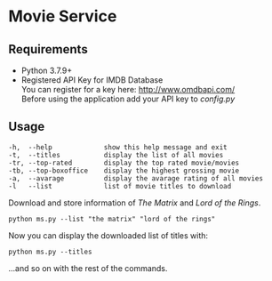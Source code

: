 # Movie Service

## Requirements

- Python 3.7.9+
- Registered API Key for IMDB Database  
    You can register for a key here: <http://www.omdbapi.com/>  
    Before using the application add your API key to  *config.py*

## Usage

```shell
-h,  --help             show this help message and exit
-t,  --titles           display the list of all movies
-tr, --top-rated        display the top rated movie/movies
-tb, --top-boxoffice    display the highest grossing movie
-a,  --avarage          display the avarage rating of all movies
-l   --list             list of movie titles to download
```

Download and store information of *The Matrix* and *Lord of the Rings*.

```shell
python ms.py --list "the matrix" "lord of the rings"
```

Now you can display the downloaded list of titles with:

```shell
python ms.py --titles
```

...and so on with the rest of the commands.
